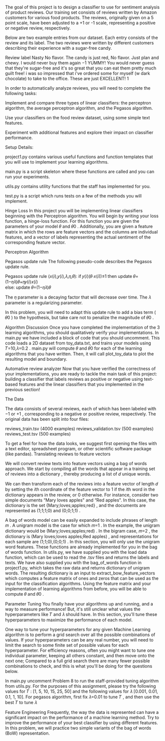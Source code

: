 The goal of this project is to design a classifier to use for sentiment analysis of product reviews. Our training set consists of reviews written by Amazon customers for various food products. The reviews, originally given on a 5 point scale, have been adjusted to a +1 or -1 scale, representing a positive or negative review, respectively. 

Below are two example entries from our dataset. Each entry consists of the review and its label. The two reviews were written by different customers describing their experience with a sugar-free candy.

Review	label
Nasty No flavor. The candy is just red, No flavor. Just plan and chewy. I would never buy them again	 −1 
YUMMY! You would never guess that they're sugar-free and it's so great that you can eat them pretty much guilt free! i was so impressed that i've ordered some for myself (w dark chocolate) to take to the office. These are just EXCELLENT!	 1 

In order to automatically analyze reviews, you will need to complete the following tasks:

Implement and compare three types of linear classifiers: the perceptron algorithm, the average perceptron algorithm, and the Pegasos algorithm.

Use your classifiers on the food review dataset, using some simple text features.

Experiment with additional features and explore their impact on classifier performance.

Setup Details:


project1.py contains various useful functions and function templates that you will use to implement your learning algorithms.

main.py is a script skeleton where these functions are called and you can run your experiments.

utils.py contains utility functions that the staff has implemented for you.

test.py is a script which runs tests on a few of the methods you will implement. 

Hinge Loss
In this project you will be implementing linear classifiers beginning with the Perceptron algorithm. You will begin by writing your loss function, a hinge-loss function. For this function you are given the parameters of your model  𝜃  and  𝜃0 . Additionally, you are given a feature matrix in which the rows are feature vectors and the columns are individual features, and a vector of labels representing the actual sentiment of the corresponding feature vector.

Perceptron Algorithm

Pegasos update rule
The following pseudo-code describes the Pegasos update rule.

Pegasos update rule (𝑥(𝑖),𝑦(𝑖),𝜆,𝜂,𝜃): 
if  𝑦(𝑖)(𝜃⋅𝑥(𝑖))≤1  then
update  𝜃=(1−𝜂𝜆)𝜃+𝜂𝑦(𝑖)𝑥(𝑖)  
else: 
update  𝜃=(1−𝜂𝜆)𝜃  

The  𝜂  parameter is a decaying factor that will decrease over time. The  𝜆  parameter is a regularizing parameter.

In this problem, you will need to adapt this update rule to add a bias term ( 𝜃0 ) to the hypothesis, but take care not to penalize the magnitude of  𝜃0 .

Algorithm Discussion
Once you have completed the implementation of the 3 learning algorithms, you should qualitatively verify your implementations. In main.py we have included a block of code that you should uncomment. This code loads a 2D dataset from toy_data.txt, and trains your models using  𝑇=10,𝜆=0.2 . main.py will compute  𝜃  and  𝜃0  for each of the learning algorithms that you have written. Then, it will call plot_toy_data to plot the resulting model and boundary.

Automative review analyzer
Now that you have verified the correctness of your implementations, you are ready to tackle the main task of this project: building a classifier that labels reviews as positive or negative using text-based features and the linear classifiers that you implemented in the previous section!

The Data

The data consists of several reviews, each of which has been labeled with  −1  or  +1 , corresponding to a negative or positive review, respectively. The original data has been split into four files:

reviews_train.tsv (4000 examples)
reviews_validation.tsv (500 examples)
reviews_test.tsv (500 examples)

To get a feel for how the data looks, we suggest first opening the files with a text editor, spreadsheet program, or other scientific software package (like pandas).
Translating reviews to feature vectors

We will convert review texts into feature vectors using a bag of words approach. We start by compiling all the words that appear in a training set of reviews into a dictionary , thereby producing a list of  𝑑  unique words.


We can then transform each of the reviews into a feature vector of length  𝑑  by setting the  𝑖th  coordinate of the feature vector to  1  if the  𝑖th  word in the dictionary appears in the review, or  0  otherwise. For instance, consider two simple documents “Mary loves apples" and “Red apples". In this case, the dictionary is the set  {Mary;loves;apples;red} , and the documents are represented as  (1;1;1;0)  and  (0;0;1;1) .

A bag of words model can be easily expanded to include phrases of length  𝑚 . A unigram model is the case for which  𝑚=1 . In the example, the unigram dictionary would be  (Mary;loves;apples;red) . In the bigram case,  𝑚=2 , the dictionary is  (Mary loves;loves apples;Red apples) , and representations for each sample are  (1;1;0),(0;0;1) . In this section, you will only use the unigram word features. These functions are already implemented for you in the bag of words function.
In utils.py, we have supplied you with the load data function, which can be used to read the .tsv files and returns the labels and texts. We have also supplied you with the bag_of_words function in project1.py, which takes the raw data and returns dictionary of unigram words. The resulting dictionary is an input to extract_bow_feature_vectors which computes a feature matrix of ones and zeros that can be used as the input for the classification algorithms. Using the feature matrix and your implementation of learning algorithms from before, you will be able to compute  𝜃  and  𝜃0 .


Parameter Tuning
You finally have your algorithms up and running, and a way to measure performance! But, it's still unclear what values the hyperparameters like  𝑇  and  𝜆  should have. In this section, you'll tune these hyperparameters to maximize the performance of each model.

One way to tune your hyperparameters for any given Machine Learning algorithm is to perform a grid search over all the possible combinations of values. If your hyperparameters can be any real number, you will need to limit the search to some finite set of possible values for each hyperparameter. For efficiency reasons, often you might want to tune one individual parameter, keeping all others constant, and then move onto the next one; Compared to a full grid search there are many fewer possible combinations to check, and this is what you'll be doing for the questions below.

In main.py uncomment Problem 8 to run the staff-provided tuning algorithm from utils.py. For the purposes of this assignment, please try the following values for  𝑇 : [1, 5, 10, 15, 25, 50] and the following values for  𝜆  [0.001, 0.01, 0.1, 1, 10]. For pegasos algorithm, first fix  𝜆=0.01  to tune  𝑇 , and then use the best  𝑇  to tune  𝜆 

Feature Engineering
Frequently, the way the data is represented can have a significant impact on the performance of a machine learning method. Try to improve the performance of your best classifier by using different features. In this problem, we will practice two simple variants of the bag of words (BoW) representation.

